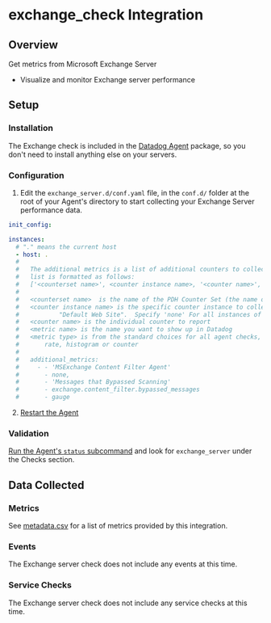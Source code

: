 # exchange_check Integration

## Overview

Get metrics from Microsoft Exchange Server

* Visualize and monitor Exchange server performance

## Setup
### Installation

The Exchange check is included in the [Datadog Agent][1] package, so you don't need to install anything else on your servers.

### Configuration

1. Edit the `exchange_server.d/conf.yaml` file, in the `conf.d/` folder at the root of your Agent's directory to start collecting your Exchange Server performance data.  
```yaml
init_config:

instances:
  # "." means the current host
  - host: .
  #
  #   The additional metrics is a list of additional counters to collect.  The
  #   list is formatted as follows:
  #   ['<counterset name>', <counter instance name>, '<counter name>', <metric name>, <metric type>]
  #
  #   <counterset name>  is the name of the PDH Counter Set (the name of the counter)
  #   <counter instance name> is the specific counter instance to collect, for example
  #           "Default Web Site".  Specify 'none' For all instances of the counter.
  #   <counter name> is the individual counter to report
  #   <metric name> is the name you want to show up in Datadog
  #   <metric type> is from the standard choices for all agent checks, such as gauge,
  #       rate, histogram or counter
  #   
  #   additional_metrics:
  #     - - 'MSExchange Content Filter Agent'
  #       - none,
  #       - 'Messages that Bypassed Scanning'
  #       - exchange.content_filter.bypassed_messages
  #       - gauge
```

2. [Restart the Agent][5]

### Validation

[Run the Agent's `status` subcommand][3] and look for `exchange_server` under the Checks section.

## Data Collected
### Metrics
See [metadata.csv][4] for a list of metrics provided by this integration.

### Events
The Exchange server check does not include any events at this time.

### Service Checks
The Exchange server check does not include any service checks at this time.


[1]: https://app.datadoghq.com/account/settings#agent
[2]: https://github.com/DataDog/integrations-core/blob/master/exchange_server/conf.yaml.example
[3]: https://docs.datadoghq.com/agent/faq/agent-commands/#agent-status-and-information
[4]: https://github.com/DataDog/integrations-core/blob/master/exchange_server/metadata.csv
[5]: https://docs.datadoghq.com/agent/faq/agent-commands/#start-stop-restart-the-agent
